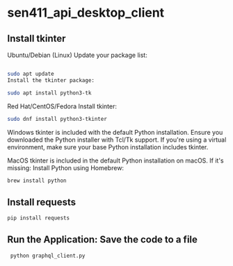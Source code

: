 # sen411_api_desktop_client

## Install tkinter
Ubuntu/Debian (Linux)
Update your package list:
```bash

sudo apt update
Install the tkinter package:
```

```bash
sudo apt install python3-tk
```

Red Hat/CentOS/Fedora
Install tkinter:
```bash
sudo dnf install python3-tkinter
```

Windows
tkinter is included with the default Python installation. Ensure you downloaded the Python installer with Tcl/Tk support.
If you're using a virtual environment, make sure your base Python installation includes tkinter.

MacOS
tkinter is included in the default Python installation on macOS. If it's missing:
Install Python using Homebrew:
```bash
brew install python
```
## Install requests
```bash
pip install requests
```

## Run the Application: Save the code to a file
```bash
 python graphql_client.py
```
